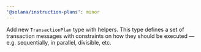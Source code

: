 ```yaml
---
'@solana/instruction-plans': minor
---
```


Add new `TransactionPlan` type with helpers. This type defines a set of transaction messages with constraints on how they should be executed — e.g. sequentially, in parallel, divisible, etc.
